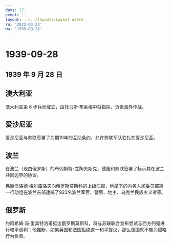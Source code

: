 ```yaml
---
days: 27
event: ''
layout: ../../layouts/Layout.astro
ru: '2022-03-23'
ww: '1939-09-28'
---
```


# 1939-09-28

## 1939 年 9 月 28 日

## 澳大利亚

澳大利亚第 6 步兵师成立，由托马斯·布莱梅中将指挥，负责海外作战。

## 爱沙尼亚

爱沙尼亚与苏联签署了为期10年的互助条约，允许苏联军队驻扎在爱沙尼亚。

## 波兰

在波兰（现白俄罗斯）的布列斯特-立陶夫斯克，德国和苏联签署了标示其在波兰共同边界的协议。

弗谢沃洛德·梅尔库洛夫向俄罗斯莫斯科的上级汇报，他麾下的内务人民委员部第一行动组在波兰东部逮捕了923名波兰军官、警察、地主、乌克兰民族主义者等。

## 俄罗斯

约阿希姆·冯·里宾特洛甫抵达俄罗斯莫斯科，将与苏联联合宣布尝试与西方列强进行和平谈判；他推断，如果英国和法国拒绝这一和平提议，那么德国就不能为侵略行为负责。
